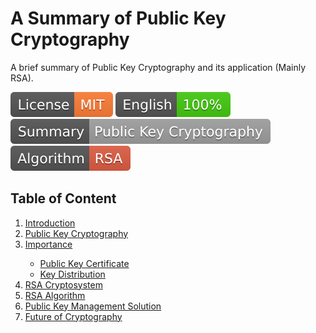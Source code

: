 # A Summary of Public Key Cryptography
A brief summary of Public Key Cryptography and its application (Mainly RSA). 
<p>
<a href="LICENSE" target="_blank" title="License: MIT"><img src="/badge/License-MIT-orange.svg"></a>
<a href="https://translate.google.com/" target="_blank" title="English document"><img src="/badge/English-100-brightgreen.svg"></a>
<a href="https://luckas72.github.io/Compendium_Public_Key_Cryptography.github.io/" target="_blank" title="Summary"><img src="/badge/Summary-Public Key Cryptography-lightgrey.svg"></a>
<a href="https://simple.wikipedia.org/wiki/RSA_algorithm#:~:text=RSA%20(Rivest%E2%80%93Shamir%E2%80%93Adleman,can%20be%20given%20to%20anyone." target="_blank" title="RSA algo"><img src="/badge/Algorithm-RSA-red.svg"></a>
</p>


## Table of Content
<ol>
 <li>
   <a target="_blank" title="Introduction of Public Key Cryptography" href="https://luckas72.github.io/Compendium_Public_Key_Cryptography.github.io/#intro">Introduction</a>
 </li>
 
 <li>
  <a target="_blank" title="Public Key Cryptography" href="https://luckas72.github.io/Compendium_Public_Key_Cryptography.github.io/#pkc">Public Key Cryptography</a>
 </li>
 
 <li>
 <a target="_blank" title="Importance" href="https://luckas72.github.io/Compendium_Public_Key_Cryptography.github.io/#impo">Importance</a>
 </li>
 
  <ul>
  <li>
   <a target="_blank" title="Public Key Certificate" href="https://luckas72.github.io/Compendium_Public_Key_Cryptography.github.io/#pkct">Public Key Certificate</a>
    </li>
    
   <li>
 <a target="_blank" title="Key Distribution" href="https://luckas72.github.io/Compendium_Public_Key_Cryptography.github.io/#keydis">Key Distribution</a>
 </li>
  </ul>

<li>
 <a target="_blank" title="RSA Cryptosystem" href="https://luckas72.github.io/Compendium_Public_Key_Cryptography.github.io/#rsacry">RSA Cryptosystem</a>
</li>


<li>
 <a target="_blank" title="RSA Algorithm" href="https://luckas72.github.io/Compendium_Public_Key_Cryptography.github.io/#rsaalgo">RSA Algorithm</a>
</li>

<li>
<a target="_blank" title="Public Key Management" href="https://luckas72.github.io/Compendium_Public_Key_Cryptography.github.io/#pkm">
Public Key Management Solution
</a>
</li>

<li>
 <a target="_blank" title="Future of Cryptography" href="https://luckas72.github.io/Compendium_Public_Key_Cryptography.github.io/#ftr">
  Future of Cryptography
 </a>
  </li>
</ol>
